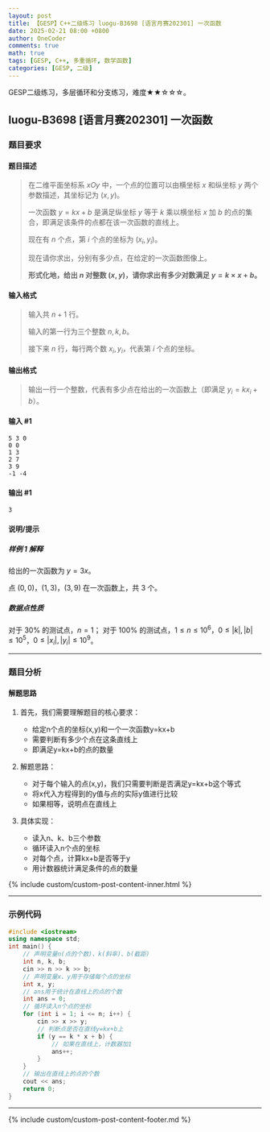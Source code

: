 ```yaml
---
layout: post
title: 【GESP】C++二级练习 luogu-B3698 [语言月赛202301] 一次函数
date: 2025-02-21 08:00 +0800
author: OneCoder
comments: true
math: true
tags: [GESP, C++, 多重循环, 数学函数]
categories: [GESP, 二级]
---
```

GESP二级练习，多层循环和分支练习，难度★★☆☆☆。

<!--more-->

## luogu-B3698 [语言月赛202301] 一次函数

### 题目要求

#### 题目描述

>在二维平面坐标系 $xOy$ 中，一个点的位置可以由横坐标 $x$ 和纵坐标 $y$ 两个参数描述，其坐标记为 $(x,y)$。
>
>一次函数 $y=kx+b$ 是满足纵坐标 $y$ 等于 $k$ 乘以横坐标 $x$ 加 $b$ 的点的集合，即满足该条件的点都在该一次函数的直线上。
>
>现在有 $n$ 个点，第 $i$ 个点的坐标为 $(x_i,y_i)$。
>
>现在请你求出，分别有多少点，在给定的一次函数图像上。
>
>**形式化地，给出 $n$ 对整数 $(x,y)$，请你求出有多少对数满足 $y=k\times x+b$。**

#### 输入格式

>输入共 $n+1$ 行。
>
>输入的第一行为三个整数 $n,k,b$。
>
>接下来 $n$ 行，每行两个数 $x_i,y_i$，代表第 $i$ 个点的坐标。

#### 输出格式

>输出一行一个整数，代表有多少点在给出的一次函数上（即满足 $y_i = kx_i+b$）。

#### 输入 #1

```console
5 3 0
0 0
1 3
2 7
3 9
-1 -4
```

#### 输出 #1

```console
3
```

#### 说明/提示

##### 样例 1 解释

给出的一次函数为 $y=3x$。

点 $(0,0)$，$(1,3)$，$(3,9)$ 在一次函数上，共 $3$ 个。

##### 数据点性质

对于 $30\%$ 的测试点，$n=1$；
对于 $100\%$ 的测试点，$1 \le n \le 10^6$，$0 \le |k|,|b| \le 10^5$，$0 \le |x_i|,|y_i| \le 10^9$。

---

### 题目分析

#### 解题思路

1. 首先，我们需要理解题目的核心要求：
   - 给定n个点的坐标(x,y)和一个一次函数y=kx+b
   - 需要判断有多少个点在这条直线上
   - 即满足y=kx+b的点的数量

2. 解题思路：
   - 对于每个输入的点(x,y)，我们只需要判断是否满足y=kx+b这个等式
   - 将x代入方程得到的y值与点的实际y值进行比较
   - 如果相等，说明点在直线上

3. 具体实现：
   - 读入n、k、b三个参数
   - 循环读入n个点的坐标
   - 对每个点，计算kx+b是否等于y
   - 用计数器统计满足条件的点的数量

{% include custom/custom-post-content-inner.html %}

---

### 示例代码

```cpp
#include <iostream>
using namespace std;
int main() {
    // 声明变量n(点的个数)、k(斜率)、b(截距)
    int n, k, b;
    cin >> n >> k >> b;
    // 声明变量x、y用于存储每个点的坐标
    int x, y;
    // ans用于统计在直线上的点的个数
    int ans = 0;
    // 循环读入n个点的坐标
    for (int i = 1; i <= n; i++) {
        cin >> x >> y;
        // 判断点是否在直线y=kx+b上
        if (y == k * x + b) {
            // 如果在直线上，计数器加1
            ans++;
        }
    }
    // 输出在直线上的点的个数
    cout << ans;
    return 0;
}
```

---

{% include custom/custom-post-content-footer.md %}
